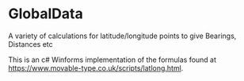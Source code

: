 # GlobalData
A variety of calculations for lati­tude/longi­tude points to give Bearings, Distances etc

This is an c# Winforms implementation of the formulas found at https://www.movable-type.co.uk/scripts/latlong.html. 

